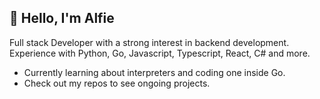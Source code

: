 ## 👋 Hello, I'm Alfie  

Full stack Developer with a strong interest in backend development. 
Experience with Python, Go, Javascript, Typescript, React, C# and more.

- Currently learning about interpreters and coding one inside Go.
- Check out my repos to see ongoing projects.
<!--
**Skues/Skues** is a ✨ _special_ ✨ repository because its `README.md` (this file) appears on your GitHub profile.

Here are some ideas to get you started:

- 🔭 I’m currently working on ...
- 🌱 I’m currently learning ...
- 👯 I’m looking to collaborate on ...
- 🤔 I’m looking for help with ...
- 💬 Ask me about ...
- 📫 How to reach me: ...
- 😄 Pronouns: ...
- ⚡ Fun fact: ...
-->
